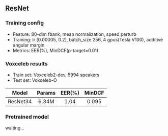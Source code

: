 ## ResNet

### Training config
- Feature: 80-dim fbank, mean normalization, speed perturb
- Training: lr [0.00005, 0.2], batch_size 256, 4 gpus(Tesla V100), additive angular margin
- Metrics: EER(%), MinDCF(p-target=0.01)

### Voxceleb results
- Train set: Voxceleb2-dev, 5994 speakers
- Test set: Voxceleb-O

| Model | Params | EER(%) | MinDCF |
|:-----:|:------:|:------:|:------:|
| ResNet34 | 6.34M | 1.04 |  0.095 |

### Pretrained model
waiting...


